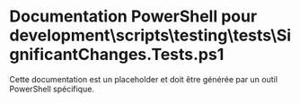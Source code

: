# Documentation PowerShell pour development\scripts\testing\tests\SignificantChanges.Tests.ps1

Cette documentation est un placeholder et doit être générée par un outil PowerShell spécifique.
